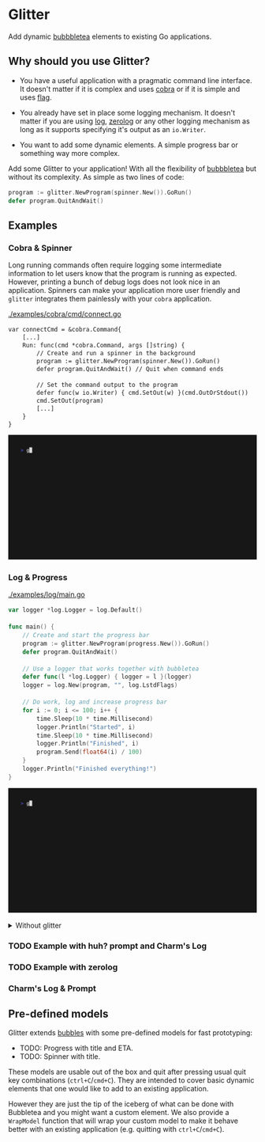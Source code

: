 # Glitter

Add dynamic [bubbbletea](https://github.com/charmbracelet/bubbletea)
elements to existing Go applications.

## Why should you use Glitter?

- You have a useful application with a pragmatic command line interface. It
doesn't matter if it is complex and uses
[cobra](https://github.com/spf13/cobra) or if it is simple and uses
[flag](https://pkg.go.dev/flag).

- You already have set in place some logging mechanism. It doesn't
matter if you are using [log](https://pkg.go.dev/log), 
[zerolog](https://github.com/rs/zerolog) or any other logging mechanism as long
as it supports specifying it's output as an `io.Writer`.

- You want to add some dynamic elements. A simple progress bar or something way
  more complex.

Add some Glitter to your application! With all the flexibility of
[bubbbletea](https://github.com/charmbracelet/bubbletea) but without its
complexity. As simple as two lines of code:

```go
program := glitter.NewProgram(spinner.New()).GoRun()
defer program.QuitAndWait()
```

## Examples

### Cobra & Spinner
Long running commands often require logging some intermediate information to
let users know that the program is running as expected. However, printing a
bunch of debug logs does not look nice in an application. Spinners can make
your application more user friendly and `glitter` integrates them painlessly
with your `cobra` application.

[./examples/cobra/cmd/connect.go](./examples/cobra/cmd/connect.go)
```golang
var connectCmd = &cobra.Command{
	[...]
	Run: func(cmd *cobra.Command, args []string) {
        // Create and run a spinner in the background
		program := glitter.NewProgram(spinner.New()).GoRun()
		defer program.QuitAndWait() // Quit when command ends

		// Set the command output to the program
		defer func(w io.Writer) { cmd.SetOut(w) }(cmd.OutOrStdout())
		cmd.SetOut(program)
        [...]
    }
}
```

![cobra](./docs/cobra-spinner.gif)

### Log & Progress

[./examples/log/main.go](./examples/log/main.go)
```go
var logger *log.Logger = log.Default()

func main() {
	// Create and start the progress bar
	program := glitter.NewProgram(progress.New()).GoRun()
	defer program.QuitAndWait()

    // Use a logger that works together with bubbletea
    defer func(l *log.Logger) { logger = l }(logger)
    logger = log.New(program, "", log.LstdFlags)

	// Do work, log and increase progress bar
	for i := 0; i <= 100; i++ {
		time.Sleep(10 * time.Millisecond)
		logger.Println("Started", i)
		time.Sleep(10 * time.Millisecond)
		logger.Println("Finished", i)
		program.Send(float64(i) / 100)
	}
	logger.Println("Finished everything!")
}
```

![log-progress](./docs/log-progress.gif)

<details>
    <summary>Without glitter</summary>

![log-progress_no-glitter](./docs/log-progress_no-glitter.gif)

</details>

### TODO Example with huh? prompt and Charm's Log

### TODO Example with zerolog

### Charm's Log & Prompt

## Pre-defined models
Glitter extends [bubbles](https://github.com/charmbracelet/bubbles) with some
pre-defined models for fast prototyping:

- TODO: Progress with title and ETA.
- TODO: Spinner with title.

These models are usable out of the box and quit after pressing usual quit key
combinations (`ctrl+C`/`cmd+C`). They are intended to cover basic dynamic
elements that one would like to add to an existing application. 

However they are just the tip of the iceberg of what can be done with
Bubbletea and you might want a custom element. We also provide a `WrapModel`
function that will wrap your custom model to make it behave better with an
existing application (e.g. quitting with `ctrl+C`/`cmd+C`).